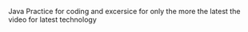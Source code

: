 Java Practice for coding and excersice for only the more the latest the video for latest technology
